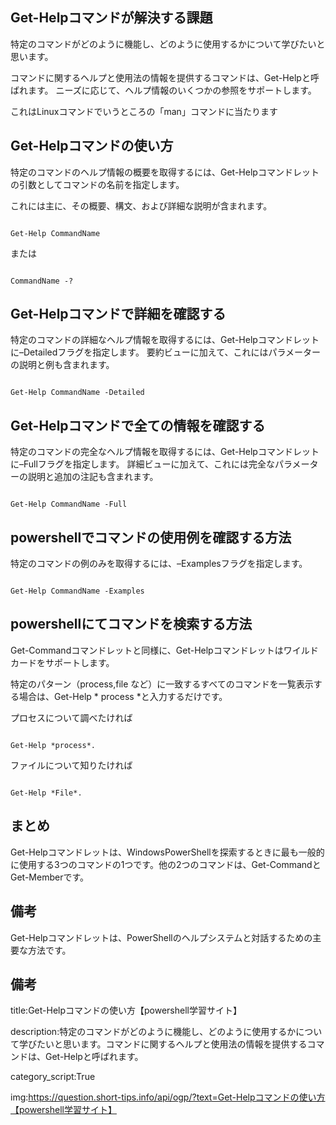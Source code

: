 


## Get-Helpコマンドが解決する課題

特定のコマンドがどのように機能し、どのように使用するかについて学びたいと思います。

コマンドに関するヘルプと使用法の情報を提供するコマンドは、Get-Helpと呼ばれます。
ニーズに応じて、ヘルプ情報のいくつかの参照をサポートします。

これはLinuxコマンドでいうところの「man」コマンドに当たります

## Get-Helpコマンドの使い方

特定のコマンドのヘルプ情報の概要を取得するには、Get-Helpコマンドレットの引数としてコマンドの名前を指定します。

これには主に、その概要、構文、および詳細な説明が含まれます。

<pre><code>
Get-Help CommandName
</code></pre>

または

<pre><code>
CommandName -?
</code></pre>

## Get-Helpコマンドで詳細を確認する

特定のコマンドの詳細なヘルプ情報を取得するには、Get-Helpコマンドレットに–Detailedフラグを指定します。
要約ビューに加えて、これにはパラメーターの説明と例も含まれます。

<pre><code>
Get-Help CommandName -Detailed
</code></pre>

## Get-Helpコマンドで全ての情報を確認する

特定のコマンドの完全なヘルプ情報を取得するには、Get-Helpコマンドレットに–Fullフラグを指定します。
詳細ビューに加えて、これには完全なパラメーターの説明と追加の注記も含まれます。

<pre><code>
Get-Help CommandName -Full
</code></pre>


## powershellでコマンドの使用例を確認する方法

特定のコマンドの例のみを取得するには、–Examplesフラグを指定します。

<pre><code>
Get-Help CommandName -Examples
</code></pre>


## powershellにてコマンドを検索する方法


Get-Commandコマンドレットと同様に、Get-Helpコマンドレットはワイルドカードをサポートします。

特定のパターン（process,file など）に一致するすべてのコマンドを一覧表示する場合は、Get-Help * process *と入力するだけです。

プロセスについて調べたければ

<pre><code>
Get-Help *process*.
</code></pre>

ファイルについて知りたければ

<pre><code>
Get-Help *File*.
</code></pre>


## まとめ

Get-Helpコマンドレットは、WindowsPowerShellを探索するときに最も一般的に使用する3つのコマンドの1つです。他の2つのコマンドは、Get-CommandとGet-Memberです。



## 備考

Get-Helpコマンドレットは、PowerShellのヘルプシステムと対話するための主要な方法です。





## 備考

title:Get-Helpコマンドの使い方【powershell学習サイト】

description:特定のコマンドがどのように機能し、どのように使用するかについて学びたいと思います。コマンドに関するヘルプと使用法の情報を提供するコマンドは、Get-Helpと呼ばれます。

category_script:True

img:https://question.short-tips.info/api/ogp/?text=Get-Helpコマンドの使い方【powershell学習サイト】
